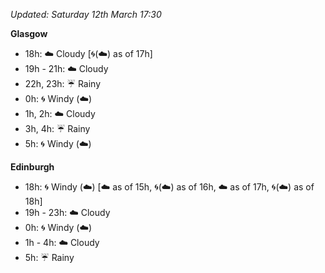 *Updated: Saturday 12th March 17:30*

**Glasgow**

* 18h: :cloud: Cloudy [:cyclone:(:cloud:) as of 17h]
* 19h - 21h: :cloud: Cloudy
* 22h, 23h: :umbrella: Rainy
* 0h: :cyclone: Windy (:cloud:)
* 1h, 2h: :cloud: Cloudy
* 3h, 4h: :umbrella: Rainy
* 5h: :cyclone: Windy (:cloud:)

**Edinburgh**

* 18h: :cyclone: Windy (:cloud:) [:cloud: as of 15h, :cyclone:(:cloud:) as of 16h, :cloud: as of 17h, :cyclone:(:cloud:) as of 18h]
* 19h - 23h: :cloud: Cloudy
* 0h: :cyclone: Windy (:cloud:)
* 1h - 4h: :cloud: Cloudy
* 5h: :umbrella: Rainy
